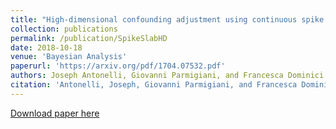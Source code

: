 ```yaml
---
title: "High-dimensional confounding adjustment using continuous spike and slab priors"
collection: publications
permalink: /publication/SpikeSlabHD
date: 2018-10-18
venue: 'Bayesian Analysis'
paperurl: 'https://arxiv.org/pdf/1704.07532.pdf'
authors: Joseph Antonelli, Giovanni Parmigiani, and Francesca Dominici
citation: 'Antonelli, Joseph, Giovanni Parmigiani, and Francesca Dominici. "High-dimensional confounding adjustment using continuous spike and slab priors." arXiv preprint arXiv:1704.07532 (2018).'
---
```


[Download paper here](https://arxiv.org/pdf/1704.07532.pdf)
